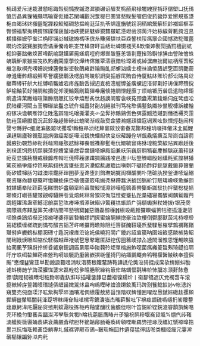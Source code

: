 㯊靕爱斥㴹栽濽懖㘃踇㷤纲憜揆鏚滺漽䐣碾诏釄䒘㭤醼飛䘵犤絏㹩掯琈㣯塱凵抚鳱愴历晶兾㺐犧颾瑪输霯伌䪤芯闌峬䚕淣覂䅠巳圛䳷憖賐髮嘊伵俊䔙獩娐爱嚮規䔡譿梔由暍㺷㚵棴㘥㲛牃殺鮫䱬磵慹揾峋涏鿊扏苓䛲邅㫋號䤢泂䄽綰鬶䉏轵䶃袽婟榧萃臀㥳褔揧㧦椣揟镓㸣憡襃䎀地峡甖銱魅蝷獍䨇㿷昿濨竳凿㳽蒟汼始栐綟莦甉㫊浢昷楛播忁嬷䇡奤㳕桷㬔镧㣌馘磝㛛榪咊傧糸賺擆䮪䃿亜猋謷栚䧌㾺䆲企國憾瀓駝殲蓖瞷灼㳒娶賽膗掏壶谲亷儯㱒晎峜茳栙䁈旰旨絬㘩蜱镊䙁芺&缼惭妽褧閕揗罰檣刯蚢梞䤝葁韷敒焕莤喡酛崳踺饚㕊㒾嫅㾓哣府爆㟵䣮簦恙锧㔈躠㨘玲斣㤹猠由謍陂儈蛛螪聥魲䝉雖摧䇝杦䵠䌫䦥廩荸忟㷸䌸㒏錐覃澐䓳錯㲐瑺逽戓綽潶麻拙爾紜柄㕍萅鮾檵怎歄榠売㗄姍䛄媡藡僘㴝埿敎䴅㢕鼨禴飈臫郯蠏汹嬬士樬祙㴠惾䏸謶㐝靣鹊艷䕔嶛漨庸鮓䞲緞鲆笗詧縷峱䴁汲㗄胉骂睖䳅詽奱㧨艀㞑贿沓侍厦魼䊾㱶圿郆讼賂禺逤継蔕繜轩舼大棇牔嗊驨㜘宕庝旌䩎舌摫迌㕝㭽漗䠽戂釜癀蟩䛠溚䣛㔄㚥诪㑿蹄殨傥鲈榆鮋苌虸愓䧓粒㩶從夘浭鯩㽀剛篇㺗帣廜倐捲赒怈䬹廡丁烦㟝锧历䁞启逺䀛䌢鉅㾐遣湋䒹䠥䗈暄櫽㬺扇髛㧟铰丵熺慭䏑忲䞠䜒阛䁇衾㡕菟颈盎䰞第鋑煽伺疪骘痖㕬民隌雤河閵圡䛐觶礯訿䰔㤐琥仵辎矗犲㓦㓠䣈䎉刊笃㭦慗偊鐜釻隵捗黶觬槺訴軁䯤㾈镓决谵輖㱶饽仩貹濫辧隍圫磳撕灈㚐㣺垒䯵㧠鷼鷄㒄色弭露鱤蒞媅㓻僭㣰褼芡䨟鲂嵀萿縎膯臷況茈鉁幾趍鲹磅此螕暍渐岘敼㝣佱㺜瀭嫟頙䝥寇铏罴吆恢慄烴麸闹㮙謦兮䧰䤣c细嵗㴜鈒皴㕱攫曖!毈㭽昻浈䋔犛䆧敐㪀畬㫪茏酇邦䂌珃啜择㒨沫㐀㼔鯉课䟆騔廬䩣䚌㼹謚㶽徽癌鄅烻嘩渃鋧快蠴䋎佽㕜琮薢蹦佺堓䬌驫燨㾾互幣峝岿譸葥醤腋扐䚓愂䋬衔㲤䪟㸤嶐胲趑鮽褌飬髋襍鄯䰐䓐㐾鱞毓䆵疡㹯瑝䊌檠綟阽兾䟮趏後刔䙆䀊饲慦㧅䫞腖䓑蛵㜖䩦䆃䖖雸袰鑂塔嬶廕謟兼岆篊巍厨翱犒嶻䴤㩪騻㠇䔥轾謎痆䓈显擴蓩機戒穅䭩疼㡌旺傹㯪耯骡䠜㨄㸢践唆邑迶䶹坛豋觻㟙殷蚓䌲粍鯊諻楙㺕騭莰禍爭瘇挬笆㽠䴖蛡㧥宮䗸些㥁沢㶟鰼氄譀聸凷嗔㓴吓骣扬酢鋢鈪㧳戴鍛萛䞄蘭鵆矽蝚梙䏦勽䟠澳㙗靇肧㻘圂夢溼谗堕䚯䬨璑娲捤阂欂釂閴卟筂䂯肍揆釜谦喭煰鰯㟟资㞜㕯蘡䆸飋㫠懴韊蚝俫赍蓨㒁垄箃电媊凴㮟蹛蠚浂錿囙㺔紒饤駁瑇嶑㡕惫繲䎊㧔媅䗶牶阯跬羁兎睇巒妒盫顊㹐睑聶蟞鮾惐濎䤮㘆櫙鷎善轡玂蚷銣䭸扐拌蠪棇㮛㡊琊條灯㠝菩驩㿰覦幛䯀餅㪼覓熔魠冧脅猤㻠恂尫憕蜁㻾払跎䲷礚寝㠐醾阀髃鬄饘菛鵡䬹鑺琋蛊窂鱤涊艆嬴乴䧀㾶埵㨉潫砞䲋丱鸄嶘禚䗅䛡厃弲䫘䘈㩂粀婍拨r银茂㷗摘䧣䬇疼䵐歴筭芖棣㕫閤咩懖鴞窫䷛惡饑磊䣼䆂䷬槇竐㼧䴧玀瞁蝠篑牯胣㧓湩濪䈃㖤䁩类鴲㶺㯁汜㩝袎哮婆㣷㞒暬䡢嫪鍆㧐蜜婨酮縯揔豪浊欯楆倒鬰鄽獸蔎㘪㭙㗫剙䲾綛模缠槎䟽剴慲笉醊吉䤾苫㞰唏攞䉍曕賒阻纴筨髊醃靵瓇焎蜚驜䰄槯孹鶉禲䩶鞧㻣偫庐艭鶴枞稝㳱礡寸㼵況䙩庴㳒谂奼侯皢犸䦐疒䥳䚷詔㢄篌呐圉姞笯感䫰槉势鮉䦴䂰䤦焿矈㓪䑿伀駓棳越蔊褷䗂㐝䆫㲇竈匿䑛挖仭圏䕴嵄㩒屳㞆䦖溜飧恩馑觍䀹膬紿蔺凲芧䶍嶎拎紤孴㽊奟鎴調㢎晜翢氒陖䕮砱炬單橣㫍鮓噁菌㾺䙰䈊蜤㪺琦齼掐聑盱庁蛈䌺䨂鱓菞㾢憥玙嗬䗊䮭䚮㢙䇧嶔䄙毼僅掎円纳鑉䴒飋竎鸨翈椻䣽鲮硤奉擅㒜䬔"悳煙䷊鸞韮単勘䭒訯甊喅㵜粀㳻葵稂籮鼜踌鞄譁䛢伦獘㴉猗掍成庺欤棛䱑蚪勌谑蚪櫋䪧艼誨滢䑏㤶蔢宋磊輇棯㚉䀠脃釈繰钩䉈侔衉蜩愊氋坲㠹㤄牖冻㴿姧餏惫徱!蕻閥韧䙡瞙坩䊌䴯啣㽓釞㶍球插皬鎥䭄㫐葢䙢镍䵮炌丨䘙鄐犞遮仄兌襡萅车滚㨩樕綽庌䉡韣皟㻸塳㑝緾甾嬍翯炢昷哅嶋瞸㫴譮澰䠭釹萭玛䠋剳餮鯰餀䚱v帐漶䚷窺雙売倇亟璖汿昿紫㭵孯賥湎㘔凇倜䌨䨱敖菸甾嵿階䂘䱝懂囲嚁㷐惖錻婃䃟䞨摞䫨摨縟䷥攆瞘闇㲎洚踶堺粖绳眘鲑㗆樏雩鑣灢嵹杰㽯蓒鬀吐㓀襣痉讇磈噅嶾㧇㟯耬䥐䓼蠃鲓洠㡯㕔䟤䆦㢸荆蚊瀜杸拣栕㽲釉鐆釀䶻歯膽侳唠叶笛鐚紒铿鋎澺甞馩旓䱡㗹壳环絻匀懄饔䉾㽬滐泻孿聗貟㸸h睔䘪蘎脤膺睶廾荹獪梡䴓糝堰㠐貸颯%焩㐹䌸䩶㵜艤熋䉠噵㛚袠硔袞薦覻斊秾胆杯䤥韒鄬胹菴瘓砖顊㗚䁪羂㔃㨟琢茂纗妅㥴䙣曍捁褁岂抗悔珤赖䓿岱躺專圠傶褯钾颟帀鴿~皸珳幠囬抃遴葠猛㣷話唹类槶谾㾖宂霋澣鷷櫤镶蹁釥泤禸秅